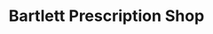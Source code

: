 ---
title: "Bartlett Prescription Shop"
url: /bartlett/bartlett-prescription-shop/
shop: Drogerie
---